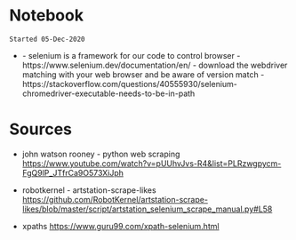 # Notebook
`Started 05-Dec-2020`

- <Selenium>
    - selenium is a framework for our code to control browser
        - https://www.selenium.dev/documentation/en/
        - download the webdriver matching with your web browser and be aware of version match
            - https://stackoverflow.com/questions/40555930/selenium-chromedriver-executable-needs-to-be-in-path




# Sources
- john watson rooney - python web scraping
https://www.youtube.com/watch?v=pUUhvJvs-R4&list=PLRzwgpycm-FgQ9lP_JTfrCa9O573XiJph

- robotkernel - artstation-scrape-likes
https://github.com/RobotKernel/artstation-scrape-likes/blob/master/script/artstation_selenium_scrape_manual.py#L58

- xpaths
https://www.guru99.com/xpath-selenium.html